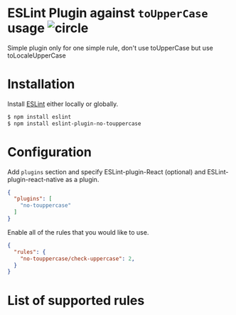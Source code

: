 # ESLint Plugin against `toUpperCase` usage ![circle](https://circleci.com/gh/DanielMSchmidt/eslint-plugin-no-touppercase.png?circle-token=2af3c44a8656b5a30cedb5af80b0dc3b2b830666)

Simple plugin only for one simple rule, don't use toUpperCase but use toLocaleUpperCase

# Installation

Install [ESLint](https://www.github.com/eslint/eslint) either locally or globally.

```sh
$ npm install eslint
$ npm install eslint-plugin-no-touppercase
```

# Configuration

Add `plugins` section and specify ESLint-plugin-React (optional) and ESLint-plugin-react-native as a plugin.

```json
{
  "plugins": [
    "no-touppercase"
  ]
}
```

Enable all of the rules that you would like to use.

```json
{
  "rules": {
    "no-touppercase/check-uppercase": 2,
  }
}
```

# List of supported rules
